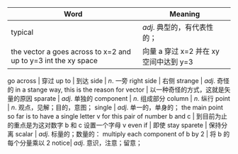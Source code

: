 Word|Meaning
---|---
typical | $adj.$ 典型的，有代表性的；
the vector a goes across to x=2 and up to y=3 int the xy space|向量 a 穿过 x=2 并在 xy 空间中达到 y=3

go across | 穿过
up to | 到达
side | $n.$ 一旁
right side | 右侧
strange | $adj.$ 奇怪的
in a stange way, this is the reason for vector |  以一种奇怪的方式，这就是矢量的原因
sparate | $adj.$ 单独的
component | $n.$ 组成部分
column | $n.$ 纵行
point | $n.$ 观点，见解；目的，意图；
single | $adj.$ 单一的，单身的；
the main point so far is to have a single letter v for this pair of number b and c  | 到目前为止的重点是为这对数字 b 和 c 设置一个字母 v
even if | 即使
stay sparete | 保持分离
scalar | $adj.$ 标量的；数量的：
multiply each component of b by 2 | 将 b 的每个分量乘以 2
notice| $adj.$ 意识，注意；留意；
